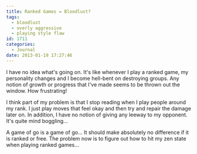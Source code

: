 ```yaml
---
title: Ranked Games = Bloodlust?
tags:
  - bloodlust
  - overly aggressive
  - playing style flaw
id: 1711
categories:
  - Journal
date: 2013-01-19 17:27:46
---
```


I have no idea what's going on. It's like whenever I play a ranked game, my personality changes and I become hell-bent on destroying groups. Any notion of growth or progress that I've made seems to be thrown out the window. How frustrating!

I think part of my problem is that I stop reading when I play people around my rank. I just play moves that feel okay and then try and repair the damage later on. In addition, I have no notion of giving any leeway to my opponent. It's quite mind boggling...

A game of go is a game of go... It should make absolutely no difference if it is ranked or free. The problem now is to figure out how to hit my zen state when playing ranked games...